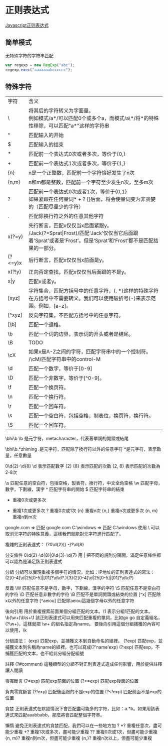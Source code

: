 # 正则表达式

[Javascript正则表达式](https://developer.mozilla.org/zh-CN/docs/Web/JavaScript/Guide/Regular_Expressions)

## 简单模式

无特殊字符的字符串匹配

```javascript
var regexp = new RegExp("abc");
regexp.exec("aaaaaaabcccccc");
```

## 特殊字符

<table>
  <tr></tr>
    <td>字符</td>
    <td>含义</td>
  <tr><td>\</td><td>
    将其后的字符转义为字面量。<br/>
    例如模式/a*/可以匹配0个或多个a，而模式/a\*/将*的特殊性移除，可以匹配"a*"这样的字符串
  </td></tr>
  <tr><td>^</td><td>
    匹配输入的开始
  </td></tr>
  <tr><td>$</td><td>
    匹配输入的结束
  </td></tr>
  <tr><td>*</td><td>
    匹配前一个表达式0次或者多次，等价于{0,}
  </td></tr>
  <tr><td>+</td><td>
    匹配前一个表达式1次或者多次，等价于{1,}
  </td></tr>
  <tr><td>{n}</td><td>
    n是一个正整数，匹配前一个字符恰好发生了n次
  </td></tr>
  <tr><td>{n,m}</td><td>
    n和m都是整数，匹配前一个字符至少发生n次，至多m次
  </td></tr>
  <tr><td>?</td><td>
    匹配前一个表达式0次或者1次，等价于{0,1}<br/>
    如果紧跟在任何量词* + ? {}后面，将会使量词变为非贪婪的（匹配尽量少的字符）
  </td></tr>
  <tr><td>.</td><td>
    匹配除换行符之外的任意其他字符
  </td></tr>
  <tr><td>x(?=y)</td><td>
    先行断言，匹配x仅仅当x后面紧跟y。<br/>
    /Jack(?=Sprat|Frost)/匹配‘Jack’仅仅当它后面跟着'Sprat'或者是‘Frost’。但是‘Sprat’和‘Frost’都不是匹配结果的一部分。
  </td></tr>
  <tr><td>(?<=y)x</td><td>
    后行断言，匹配x仅仅当x前面是y。
  </td></tr>
  <tr><td>x(?!y)</td><td>
    正向否定查找，匹配x仅仅当后面跟的不是y。
  </td></tr>
  <tr><td>x|y</td><td>
    匹配x或者y。
  </td></tr>
  <tr><td>[xyz]</td><td>
    字符集合，匹配方括号中的任意字符，(. *)这样的特殊字符在方括号中不需要转义。我们可以使用破折号(-)来表示范围。例如，[a-z]。
  </td></tr>
  <tr><td>[^xyz]</td><td>
    反向字符集，不匹配方括号中的任意字符。
  </td></tr>
  <tr><td>[\b]</td><td>
    匹配一个退格。
  </td></tr>
  <tr><td>\b</td><td>
    匹配一个词的边界，表示词的开头或者是结尾。
  </td></tr>
  <tr><td>\B</td><td>
    TODO
  </td></tr>
  <tr><td>\cX</td><td>
    如果x是A-Z之间的字符，匹配字符串中的一个控制符。<br/>
    /\cM/匹配字符串中的control-M
  </td></tr>
  <tr><td>\d</td><td>
    匹配一个数字，等价于[0-9]
  </td></tr>
  <tr><td>\D</td><td>
    匹配一个非数字，等价于[^0-9]。
  </td></tr>
  <tr><td>\f</td><td>
    匹配一个换页符。
  </td></tr>
  <tr><td>\n</td><td>
    匹配一个换行符。
  </td></tr>
  <tr><td>\r</td><td>
    匹配一个回车符。
  </td></tr>
  <tr><td>\s</td><td>
    匹配一个空白符，包括空格，制表位，换页符，换行符。
  </td></tr>
  <tr><td>\S</td><td>
    匹配一个回车符。
  </td></tr>

</table>
 



\bhi\b
\b 是元字符，metacharacter，代表著單詞的開頭或結尾

\bhi\b.*zhiming
.是元字符，匹配除了換行符以外的任意字符
*是元字符，表示數量，任意數量

0\d{2}-\d{8}
\d 表示匹配數字
{2} {8} 表示匹配的次數
{2, 8} 表示匹配的次數為2-8次

\s 匹配任意的空白符，包括空格，製表符，換行符，中文全角空格
\w 匹配字母，數字，下劃線，漢字
^ 匹配字符串的開始
$ 匹配字符串的結束
* 重複0次或更多次
+ 重複1次或更多次
? 重複0次或1次
{n} 重複n次
{n,} 重複n次或更多次
{n, m} 重複n到m次

google\.com => 匹配 google.com
C:\\windows => 匹配 C:\windows
使用 \ 可以取消元字符的特殊意義，這樣我們就能對元字符進行匹配了。

複雜的正則表達式：
\(?0\d{2}[) -]?\d{8}

分支條件
0\d{2}-\d{8}|0\d{3}-\d{7}
用 | 把不同的規則分隔開，滿足任意條件都可以認為是滿足該正則表達式

分組
分組可以實現重複多個字符的情況，比如：IP地址的正則表達式的寫法：
(2[0-4]\d|25[0-5]|[01]?\d\d?\.){3}(2[0-4]\d|25[0-5]|[01]?\d\d?)

反義
\W 匹配任意不是字母，數字，下劃線，漢字的字符
\S 匹配任意不是空白符的字符
\D 匹配任意非數字的字符
\B 匹配不是單詞開頭或結束的位置
[^x] 匹配除x以外的任意字符
[^aeiou] 匹配除aeiou這幾個字母以外的任意字符

後向引用
用於重複搜索前面某個分組匹配的文本。\1 表示分組1匹配的文本。
\b(\w+)\b\s+\1
該正則表達式可以用來匹配重複的單詞，比如go go
自定義組名，(?<name>\w+)，這樣就把 \w+ 的組名指定為name。
要後向引用這個分組捕獲的內容可以使用，\k<name>

分組語法：
(exp) 匹配exp，並捕獲文本到自動命名的組裡。
(?<name>exp) 匹配exp，並捕獲文本到名稱為name的組裡。也可以寫成(?'name'exp)
(?:exp) 匹配exp，不捕獲匹配的文本，也不給此分組分配組號

註釋
(?#comment) 這種類型的分組不對正則表達式造成任何影響，用於提供註釋讓人閱讀

零寬斷言
(?=exp) 匹配exp前面的位置
(?<=exp) 匹配exp後面的位置

負向零寬斷言
(?!exp) 匹配後面跟的不是exp的位置
(?<!exp) 匹配前面不是exp的位置

貪婪
正則表達式在默認情況下會匹配盡可能多的字符，比如：a.*b。如果用該表達式來匹配aaabbabb，那麼將會匹配整個字符串。

懶惰
避免正則表達式的貪婪匹配，我們可以在一些地方加 ?
*? 重複任意次，盡可能少重複
+? 重複1次或多次，盡可能少重複
?? 重複0次或1次，但盡可能少重複
{n, m}? 重複n到m次，但盡可能少重複
{n,}? 重複n次以上，但盡可能少重複

